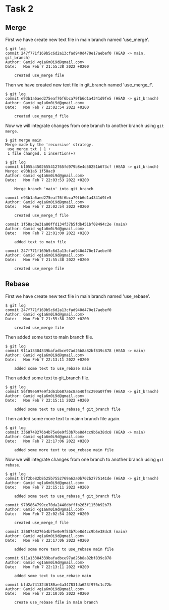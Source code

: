 # Task 2
## Merge
First we have create new text file in main branch named 'use_merge'.  

```
$ git log
commit 247f771f169b5c6d2a13cfad940d470e17aebef0 (HEAD -> main, git_branch)
Author: Gamid <g1a6m0i9d@gmail.com>
Date:   Mon Feb 7 21:55:38 2022 +0200

    created use_merge file
```
Then we have created new text file in git_branch named 'use_merge_f'.  

```
$ git log
commit e93b1a6aed275eaf76f6bca79fb6d1a4341d9fe5 (HEAD -> git_branch)
Author: Gamid <g1a6m0i9d@gmail.com>
Date:   Mon Feb 7 22:02:54 2022 +0200

    created use_merge_f file
```

Now we will integrate changes from one branch to another branch using `git merge`.  

```
$ git merge main
Merge made by the 'recursive' strategy.
 use_merge.txt | 1 +
 1 file changed, 1 insertion(+)
```

```
$ git log
commit b1055a4502655412765fd979b8e4d50251b673cf (HEAD -> git_branch)
Merge: e93b1a6 1f58ac0
Author: Gamid <g1a6m0i9d@gmail.com>
Date:   Mon Feb 7 22:03:53 2022 +0200

    Merge branch 'main' into git_branch

commit e93b1a6aed275eaf76f6bca79fb6d1a4341d9fe5
Author: Gamid <g1a6m0i9d@gmail.com>
Date:   Mon Feb 7 22:02:54 2022 +0200

    created use_merge_f file

commit 1f58ac0e31a80ffd134f37b5fdb451bf08494c2e (main)
Author: Gamid <g1a6m0i9d@gmail.com>
Date:   Mon Feb 7 22:01:00 2022 +0200

    added text to main file

commit 247f771f169b5c6d2a13cfad940d470e17aebef0
Author: Gamid <g1a6m0i9d@gmail.com>
Date:   Mon Feb 7 21:55:38 2022 +0200

    created use_merge file
```

## Rebase
First we have create new text file in main branch named 'use_rebase'.  

```
$ git log
commit 247f771f169b5c6d2a13cfad940d470e17aebef0
Author: Gamid <g1a6m0i9d@gmail.com>
Date:   Mon Feb 7 21:55:38 2022 +0200

    created use_merge file
```
Then added some text to main branch file.  

```
$ git log
commit 911a13384339bafadbce97ad26b8a82bf839c878 (HEAD -> main)
Author: Gamid <g1a6m0i9d@gmail.com>
Date:   Mon Feb 7 22:13:11 2022 +0200

    added some text to use_rebase main
```

Then added some text to git_branch file.  

```
$ git log
commit 56f09e697e9f3d61b687a6c8a640f4c290a07f99 (HEAD -> git_branch)
Author: Gamid <g1a6m0i9d@gmail.com>
Date:   Mon Feb 7 22:15:11 2022 +0200

    added some text to use_rebase_f git_branch file
```

Then added some more text to mainn branch file again.  

```
$ git log
commit 3368748276b4b75e0e9f53b7be8d4cc9b6e38dc8 (HEAD -> main)
Author: Gamid <g1a6m0i9d@gmail.com>
Date:   Mon Feb 7 22:17:06 2022 +0200

    added some more text to use_rebase main file
```

Now we will integrate changes from one branch to another branch using `git rebase`.  

```
$ git log
commit b7f2be82b8525b7552769a62a0b702b2775141de (HEAD -> git_branch)
Author: Gamid <g1a6m0i9d@gmail.com>
Date:   Mon Feb 7 22:15:11 2022 +0200

    added some text to use_rebase_f git_branch file

commit 9705864799ce70da2440dbfffb263f1150b92b73
Author: Gamid <g1a6m0i9d@gmail.com>
Date:   Mon Feb 7 22:02:54 2022 +0200

    created use_merge_f file

commit 3368748276b4b75e0e9f53b7be8d4cc9b6e38dc8 (main)
Author: Gamid <g1a6m0i9d@gmail.com>
Date:   Mon Feb 7 22:17:06 2022 +0200

    added some more text to use_rebase main file

commit 911a13384339bafadbce97ad26b8a82bf839c878
Author: Gamid <g1a6m0i9d@gmail.com>
Date:   Mon Feb 7 22:13:11 2022 +0200

    added some text to use_rebase main

commit bfd2a7413246180ae4a347831da623f976c1c72b
Author: Gamid <g1a6m0i9d@gmail.com>
Date:   Mon Feb 7 22:10:05 2022 +0200

    create use_rebase file in main branch
```

















